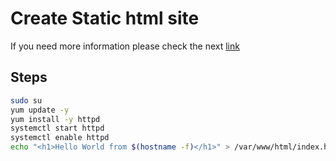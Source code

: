 # Create Static html site

If you need more information please check the next [link](https://adamtheautomator.com/host-a-website-on-aws-ec2/)

## Steps

```bash
sudo su
yum update -y
yum install -y httpd
systemctl start httpd
systemctl enable httpd
echo "<h1>Hello World from $(hostname -f)</h1>" > /var/www/html/index.html
```